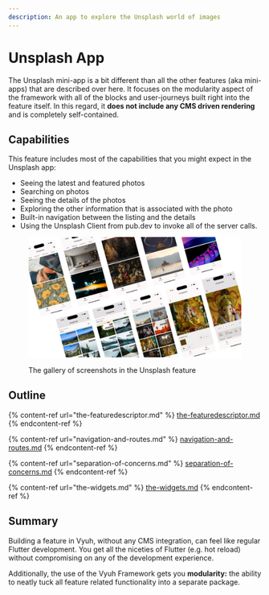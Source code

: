 ```yaml
---
description: An app to explore the Unsplash world of images
---
```


# Unsplash App

The Unsplash mini-app is a bit different than all the other features (aka mini-apps) that are described over here. It focuses on the modularity aspect of the framework with all of the blocks and user-journeys built right into the feature itself. In this regard, it **does not include any CMS driven rendering** and is completely self-contained.

## Capabilities

This feature includes most of the capabilities that you might expect in the Unsplash app:

* Seeing the latest and featured photos
* Searching on photos
* Seeing the details of the photos
* Exploring the other information that is associated with the photo
* Built-in navigation between the listing and the details
* Using the Unsplash Client from pub.dev to invoke all of the server calls.

<figure><img src="../../.gitbook/assets/unsplash.png" alt=""><figcaption><p>The gallery of screenshots in the Unsplash feature</p></figcaption></figure>

## Outline

{% content-ref url="the-featuredescriptor.md" %}
[the-featuredescriptor.md](the-featuredescriptor.md)
{% endcontent-ref %}

{% content-ref url="navigation-and-routes.md" %}
[navigation-and-routes.md](navigation-and-routes.md)
{% endcontent-ref %}

{% content-ref url="separation-of-concerns.md" %}
[separation-of-concerns.md](separation-of-concerns.md)
{% endcontent-ref %}

{% content-ref url="the-widgets.md" %}
[the-widgets.md](the-widgets.md)
{% endcontent-ref %}

## Summary

Building a feature in Vyuh, without any CMS integration, can feel like regular Flutter development. You get all the niceties of Flutter (e.g. hot reload) without compromising on any of the development experience.&#x20;

Additionally, the use of the Vyuh Framework gets you **modularity:** the ability to neatly tuck all feature related functionality into a separate package.
